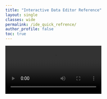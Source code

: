 ```yaml
---
title: "Interactive Data Editor Reference"
layout: single
classes: wide
permalink: /ide_quick_refrence/
author_profile: false
toc: true
---
```


<video controls="controls">
  <source src="../videos/ide/3d_viewer.mp4" type="video/mp4">
</video>